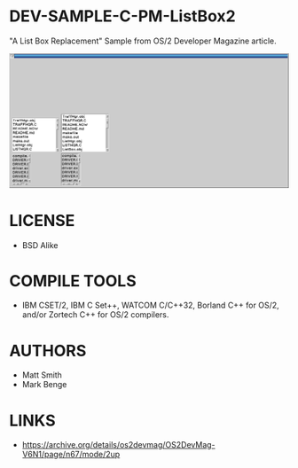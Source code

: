 # DEV-SAMPLE-C-PM-ListBox2
"A List Box Replacement"  Sample from OS/2 Developer Magazine article. 

![Listbox2 ScreenShot](/wiki/Listbox2_001.png)

LICENSE
===============
* BSD Alike

COMPILE TOOLS
===============
* IBM CSET/2, IBM C Set++, WATCOM C/C++32, Borland C++ for OS/2, and/or Zortech C++ for OS/2 compilers. 
 
AUTHORS
===============
*  Matt Smith
*  Mark Benge    

LINKS
===============
* https://archive.org/details/os2devmag/OS2DevMag-V6N1/page/n67/mode/2up
